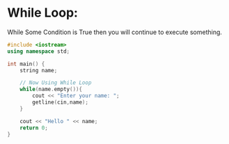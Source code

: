 # While Loop:

While Some Condition is True then you will continue to execute something.

```cpp
#include <iostream>
using namespace std;

int main() {
    string name;

    // Now Using While Loop
    while(name.empty()){
        cout << "Enter your name: ";
        getline(cin,name);
    }

    cout << "Hello " << name;
    return 0;
}

```
